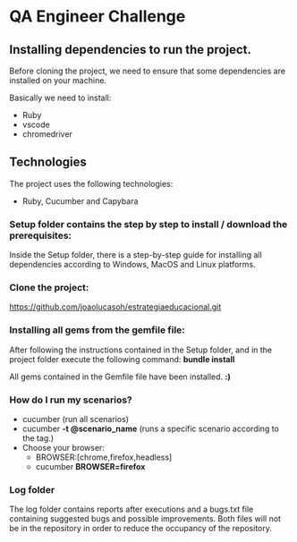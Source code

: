 # QA Engineer Challenge

## Installing dependencies to run the project.

Before cloning the project, we need to ensure that some dependencies are installed on your machine.

Basically we need to install:

* Ruby
* vscode
* chromedriver

## Technologies
The project uses the following technologies:

* Ruby, Cucumber and Capybara

### Setup folder contains the step by step to install / download the prerequisites:

Inside the Setup folder, there is a step-by-step guide for installing all dependencies according to Windows, MacOS and Linux platforms.

### Clone the project:

https://github.com/joaolucasoh/estrategiaeducacional.git

### Installing all gems from the gemfile file:

After following the instructions contained in the Setup folder, and in the project folder execute the following command:
  <b>bundle install</b>

All gems contained in the Gemfile file have been installed. <b>:)</b>

### How do I run my scenarios?
* cucumber (run all scenarios)
* cucumber <b>-t @scenario_name</b> (runs a specific scenario according to the tag.)
* Choose your browser: 
  - BROWSER:[chrome,firefox,headless]
  - cucumber <b>BROWSER=firefox</b>

### Log folder

The log folder contains reports after executions and a bugs.txt file containing suggested bugs and possible improvements. Both files will not be in the repository in order to reduce the occupancy of the repository.
